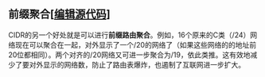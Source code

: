 ## 前缀聚合[[编辑源代码](https://zh.wikipedia.org/w/index.php?title=%E6%97%A0%E7%B1%BB%E5%88%AB%E5%9F%9F%E9%97%B4%E8%B7%AF%E7%94%B1&section=4&veaction=editsource "编辑章节：前缀聚合")]

CIDR的另一个好处就是可以进行**前缀路由聚合**。例如，16个原来的C类（/24）网络现在可以聚合在一起，对外显示了一个/20的网络了（如果这些网络的的地址前20位都相同）。两个对齐的/20网络又可进一步聚合为/19，依此类推。这有效地减少了要对外显示的网络数，防止了路由表爆炸，也遏制了互联网进一步扩大。